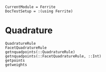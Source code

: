 ```@meta
CurrentModule = Ferrite
DocTestSetup = :(using Ferrite)
```

# Quadrature

```@docs
QuadratureRule
FacetQuadratureRule
getnquadpoints(::QuadratureRule)
getnquadpoints(::FacetQuadratureRule, ::Int)
getpoints
getweights
```
